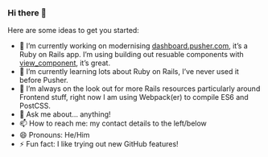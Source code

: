 ### Hi there 👋

<!--
**jonheslop/jonheslop** is a ✨ _special_ ✨ repository because its `README.md` (this file) appears on your GitHub profile.
-->
Here are some ideas to get you started:

- 🔭 I’m currently working on modernising [dashboard.pusher.com], it’s a Ruby on Rails app. I’m using building out resuable components with [view_component], it’s great. 
- 🌱 I’m currently learning lots about Ruby on Rails, I’ve never used it before Pusher.
- 🤔 I’m always on the look out for more Rails resources particularly around Frontend stuff, right now I am using Webpack(er) to compile ES6 and PostCSS.
- 💬 Ask me about… anything!
- 📫 How to reach me: my contact details to the left/below
- 😄 Pronouns: He/Him
- ⚡ Fun fact: I like trying out new GitHub features!

[view_component]:https://github.com/github/view_component
[dashboard.pusher.com]:https://dashboard.pusher.com
